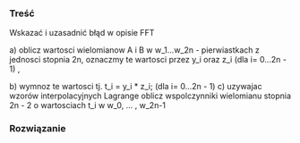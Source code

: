 ### Treść
Wskazać i uzasadnić błąd w opisie FFT

a) oblicz wartosci wielomianow A i B w w_1...w_2n - pierwiastkach z jednosci stopnia 2n,
oznaczmy te wartosci przez y_i oraz z_i (dla i= 0...2n - 1) ,

b) wymnoz te wartosci tj. t_i = y_i * z_i; (dla i= 0...2n - 1)
c) uzywajac wzorów interpolacyjnych Lagrange oblicz wspolczynniki wielomianu stopnia
2n - 2 o wartosciach t_i w w_0, ... , w_2n-1

### Rozwiązanie
